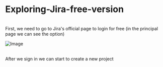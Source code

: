 # Exploring-Jira-free-version

<br> First, we need to go to Jira's official page to login for free (in the principal page we can see the option)<br>

![Image](https://github.com/user-attachments/assets/f9b0dff1-2b37-4e1b-aaea-379122747fe3)

<br> After we sign in we can start to create a new project<br>
